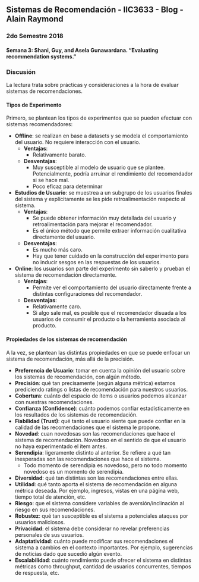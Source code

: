 ## Sistemas de Recomendación - IIC3633 - Blog - Alain Raymond
### 2do Semestre 2018

#### Semana 3:  Shani, Guy, and Asela Gunawardana. “Evaluating recommendation systems.”

### Discusión

La lectura trata sobre prácticas y consideraciones a la hora de evaluar sistemas de recomendaciones.
#### Tipos de Experimento
Primero, se plantean los tipos de experimentos que se pueden efectuar con sistemas recomendadores:

* **Offline**: se realizan en base a datasets y se modela el comportamiento del usuario. No requiere interacción con el usuario.
   * **Ventajas**:
     * Relativamente barato.
   * **Desventajas**:
     * Muy susceptible al modelo de usuario que se plantee. Potencialmente, podría arruinar el rendimiento del recomendador si se hace mal.
     * Poco eficaz para determinar 
* **Estudios de Usuario**: se muestrea a un subgrupo de los usuarios finales del sistema y explícitamente se les pide retroalimentación respecto al sistema.
  * **Ventajas**:
    * Se puede obtener información muy detallada del usuario y retroalimentación para mejorar el recomendador.
    * Es el único método que permite extraer información cualitativa directamente del usuario.
  * **Desventajas**:
    * Es mucho más caro.
    * Hay que tener cuidado en la construcción del experimento para no inducir sesgos en las respuestas de los usuarios. 
* **Online**: los usuarios son parte del experimento sin saberlo y prueban el sistema de recomendación directamente.
  * **Ventajas**:
     * Permite ver el comportamiento del usuario directamente frente a distintas configuraciones del recomendador.
  * **Desventajas**:
     * Relativamente caro.
     * Si algo sale mal, es posible que el recomendador disuada a los usuarios de consumir el producto o la herramienta asociada al producto.

#### Propiedades de los sistemas de recomendación

A la vez, se plantean las distintas propiedades en que se puede enfocar un sistema de recomendación, más allá de la precisión.

* **Preferencia de Usuario**: tomar en cuenta la opinión del usuario sobre los sistemas de recomendación, con algún método.
* **Precisión**: qué tan precisamente (según alguna métrica) estamos prediciendo ratings o listas de recomendación para nuestros usuarios.
* **Cobertura**: cuánto del espacio de ítems o usuarios podemos alcanzar con nuestras recomendaciones. 
* **Confianza (Confidence)**: cuánto podemos confiar estadísticamente en los resultados de los sistemas de recomendación.
* **Fiabilidad (Trust)**: qué tanto el usuario siente que puede confiar en la calidad de las recomendaciones que el sistema le propone.
* **Novedad**: cuan novedosas son las recomendaciones que hace el sistema de recomendación. Novedoso en el sentido de que el usuario no haya experimentado el ítem antes.
* **Serendipia**: ligeramente distinto al anterior. Se refiere a qué tan inesperadas son las recomendaciones que hace el sistema.
  * Todo momento de serendipia es novedoso, pero no todo momento novedoso es un momento de serendipia.
* **Diversidad**: qué tan distintas son las recomendaciones entre ellas.
* **Utilidad**: qué tanto aporta el sistema de recomendación en alguna métrica deseada. Por ejemplo, ingresos, vistas en una página web, tiempo total de atención, etc.
* **Riesgo**: que el sistema considere variables de aversión/inclinación al riesgo en sus recomendaciones. 
* **Robustez**: qué tan susceptible es el sistema a potenciales ataques por usuarios maliciosos. 
* **Privacidad**: el sistema debe considerar no revelar preferencias personales de sus usuarios.
* **Adaptatividad**: cuánto puede modificar sus recomendaciones el sistema a cambios en el contexto importantes. Por ejemplo, sugerencias de noticias dado que sucedió algún evento.
* **Escalabilidad**: cuánto rendimiento puede ofrecer el sistema en distintas métricas como throughput, cantidad de usuarios concurrentes, tiempos de respuesta, etc.
 

